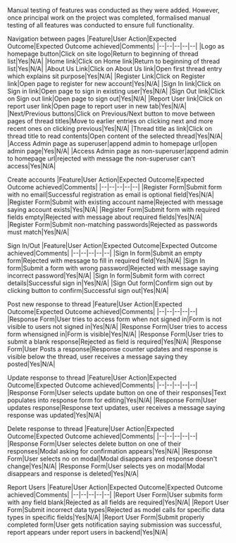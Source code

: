 Manual testing of features was conducted as they were added. However, once principal work on the project was completed, formalised manual testing of all features was conducted  to ensure full functionality.

Navigation between pages
|Feature|User Action|Expected Outcome|Expected Outcome achieved|Comments|
|--|--|--|--|--|
|Logo as homepage button|Click on site logo|Return to beginning of thread list|Yes|N/A|
|Home link|Click on Home link|Return to beginning of thread list|Yes|N/A|
|About Us Link|Click on About Us link|Open first thread entry which explains sit purpose|Yes|N/A|
|Register Link|Click on Register link|Open page to register for new account|Yes|N/A|
|Sign In link|Click on Sign in link|Open page to sign in existing user|Yes|N/A|
|Sign Out link|Click on Sign out link|Open page to sign out|Yes|N/A|
|Report User link|Click on report user link|Open page to report user in new tab|Yes|N/A|
|Next/Previous buttons|Click on Previous/Next button to move between pages of thread titles|Move to earlier entries on clicking next and more recent ones on clicking previous|Yes|N/A|
|Thread title as link|Click on thread title to read contents|Open content of the selected thread|Yes|N/A|
|Access Admin page as superuser|append admin to homepage url|open admin page|Yes|N/A|
|Access Admin page as non-superuser|append admin to homepage url|rejected with message the non-superuser can't access|Yes|N/A|

Create accounts
|Feature|User Action|Expected Outcome|Expected Outcome achieved|Comments|
|--|--|--|--|--|
|Register Form|Submit form with no email|Successful registration as email is optional field|Yes|N/A|
|Register Form|Submit with existing account name|Rejected with message saying account exists|Yes|N/A|
|Register Form|Submit form with required fields empty|Rejected with message about required fields|Yes|N/A|
|Register Form|Submit non-matching passwords|Rejected as passwords must match|Yes|N/A|

Sign In/Out
|Feature|User Action|Expected Outcome|Expected Outcome achieved|Comments|
|--|--|--|--|--|
|Sign In form|Submit an empty form|Rejected with message to fill in required field|Yes|N/A|
|Sign In form|Submit a form with wrong password|Rejected with message saying incorrect password|Yes|N/A|
|Sign In form|Submit form with correct details|Successful sign in|Yes|N/A|
|Sign Out form|Confirm sign out by clicking button to confirm|Successful sign out|Yes|N/A|

Post new response to thread
|Feature|User Action|Expected Outcome|Expected Outcome achieved|Comments|
|--|--|--|--|--|
|Response Form|User tries to access form when not signed in|Form is not visible to users not signed in|Yes|N/A|
|Response Form|User tries to access form whensigned in|Form is visible|Yes|N/A|
|Response Form|User tries to submit a blank response|Rejected as field is required|Yes|N/A|
|Response Form|User Posts a response|Response counter updates and response is visible below the thread, user receives a message saying they posted|Yes|N/A|

Update response to thread
|Feature|User Action|Expected Outcome|Expected Outcome achieved|Comments|
|--|--|--|--|--|
|Response Form|User selects update button on one of their responses|Text populates into response form for editing|Yes|N/A|
|Response Form|User updates response|Response text updates, user receives a message saying response was updated|Yes|N/A|

Delete response to thread
|Feature|User Action|Expected Outcome|Expected Outcome achieved|Comments|
|--|--|--|--|--|
|Response Form|User selectes delete button on one of their responses|Modal asking for confirmation appears|Yes|N/A|
|Response Form|User selects no on modal|Modal disappears and response doesn't change|Yes|N/A|
|Response Form|User selects yes on modal|Modal disappears and response is deleted|Yes|N/A|

Report Users
|Feature|User Action|Expected Outcome|Expected Outcome achieved|Comments|
|--|--|--|--|--|
|Report User Form|User submits form with any field blank|Rejected as all fields are required|Yes|N/A|
|Report User Form|Submit incorrect data types|Rejected as model calls for specific data types in specific fields|Yes|N/A|
|Report User Form|Submit properly completed form|User gets notification saying submission was successful, report appears under report users in backend|Yes|N/A|